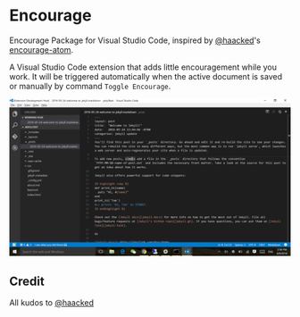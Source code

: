 # Encourage
Encourage Package for Visual Studio Code, inspired by [@haacked](https://github.com/Haacked)'s [encourage-atom](https://github.com/Haacked/encourage-atom).

A Visual Studio Code extension that adds little encouragement while you work. It will be triggered automatically when the active document is saved or manually by command `Toggle Encourage`.

![Demo](./images/demo.PNG)

## Credit
All kudos to [@haacked](https://github.com/Haacked)
